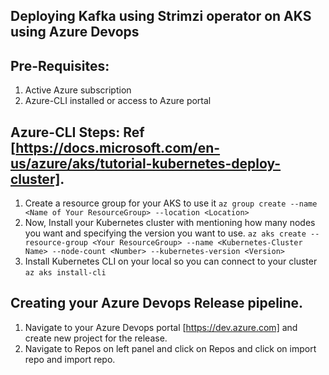 ## Deploying Kafka using Strimzi operator on AKS using Azure Devops

## Pre-Requisites:
  1. Active Azure subscription
  2. Azure-CLI installed or access to Azure portal


## Azure-CLI Steps: Ref [https://docs.microsoft.com/en-us/azure/aks/tutorial-kubernetes-deploy-cluster].

  1. Create a resource group for your AKS to use it `az group create --name <Name of Your ResourceGroup> --location <Location>`
  2. Now, Install your Kubernetes cluster with mentioning how many nodes you want and specifying the version you want to use. `az aks create --resource-group <Your ResourceGroup> --name <Kubernetes-Cluster Name> --node-count <Number> --kubernetes-version <Version>`
  3. Install Kubernetes CLI on your local so you can connect to your cluster `az aks install-cli`
  

## Creating your Azure Devops Release pipeline.

  1. Navigate to your Azure Devops portal [https://dev.azure.com] and create new project for the release.
  2. Navigate to Repos on left panel and click on Repos and click on import repo and import repo.
  
